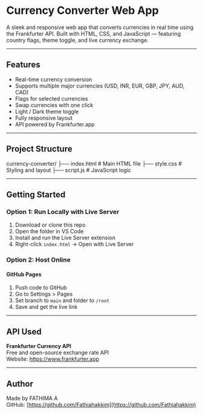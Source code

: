 # Currency Converter Web App

A sleek and responsive web app that converts currencies in real time using the Frankfurter API. Built with HTML, CSS, and JavaScript — featuring country flags, theme toggle, and live currency exchange.

---

## Features

- Real-time currency conversion
- Supports multiple major currencies (USD, INR, EUR, GBP, JPY, AUD, CAD)
- Flags for selected currencies
- Swap currencies with one click
- Light / Dark theme toggle
- Fully responsive layout
- API powered by Frankfurter.app

---


## Project Structure

currency-converter/
├── index.html # Main HTML file
├── style.css # Styling and layout
├── script.js # JavaScript logic



---

## Getting Started

### Option 1: Run Locally with Live Server

1. Download or clone this repo  
2. Open the folder in VS Code  
3. Install and run the Live Server extension  
4. Right-click `index.html` → Open with Live Server

### Option 2: Host Online

#### GitHub Pages
1. Push code to GitHub  
2. Go to Settings > Pages  
3. Set branch to `main` and folder to `/root`  
4. Save and get the live link

---

## API Used

**Frankfurter Currency API**  
Free and open-source exchange rate API  
Website: https://www.frankfurter.app

---

## Author

Made by FATHIMA A  
GitHub: [https://github.com/Fathiahakkim](https://github.com/Fathiahakkim)


